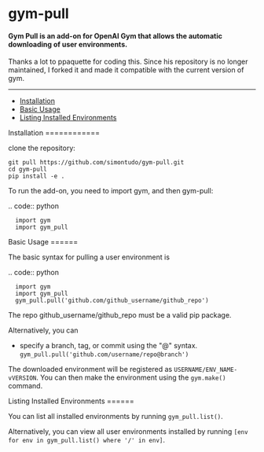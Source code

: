 # gym-pull
#### **Gym Pull is an add-on for OpenAI Gym that allows the automatic downloading of user environments.**

Thanks a lot to ppaquette for coding this. Since his repository is no longer maintained, I forked it and made it compatible with the current version of gym. 

---
- [Installation](#installation)
- [Basic Usage](#basic_usage)
- [Listing Installed Environments](#listing_installed)

<div id="installation"></div>Installation
============

clone the repository: 

	git pull https://github.com/simontudo/gym-pull.git
	cd gym-pull
	pip install -e .

To run the add-on, you need to import gym, and then gym-pull:

.. code:: python

	  import gym
	  import gym_pull

<div id="basic_usage"></div>Basic Usage
======

The basic syntax for pulling a user environment is

.. code:: python

	  import gym
	  import gym_pull
	  gym_pull.pull('github.com/github_username/github_repo')

The repo github_username/github_repo must be a valid pip package.

Alternatively, you can

- specify a branch, tag, or commit using the "@" syntax. ``gym_pull.pull('github.com/username/repo@branch')``

The downloaded environment will be registered as ``USERNAME/ENV_NAME-vVERSION``. You can then make
the environment using the ``gym.make()`` command.

<div id="listing_installed"></div>Listing Installed Environments
======

You can list all installed environments by running ``gym_pull.list()``.

Alternatively, you can view all user environments installed by running
``[env for env in gym_pull.list() where '/' in env]``.
